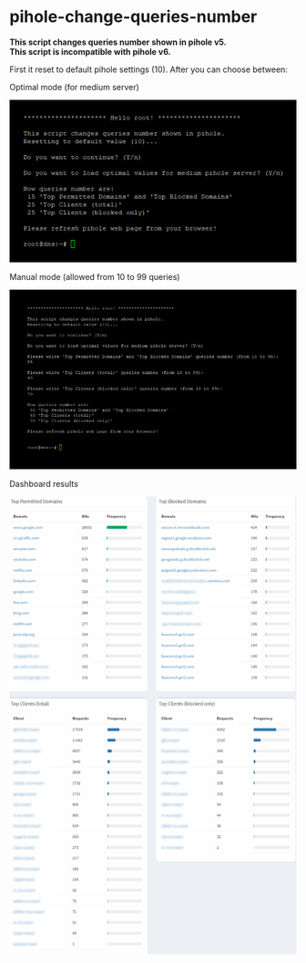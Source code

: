 # pihole-change-queries-number
**This script changes queries number shown in pihole v5.  
This script is incompatible with pihole v6.**  

First it reset to default pihole settings (10). After you can choose between:

Optimal mode (for medium server)

![Optimal mode](images/optimal.png)

Manual mode (allowed from 10 to 99 queries)

![Manual mode](images/manual.png)

Dashboard results

![Manual mode](images/top.png)
